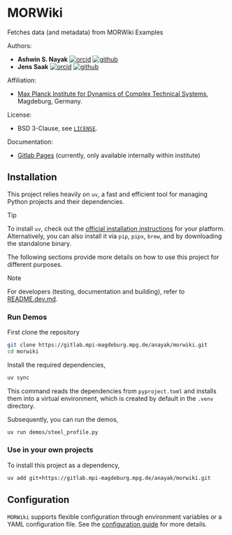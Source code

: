 # MORWiki

<!-- SPHINX-START -->

Fetches data (and metadata) from MORWiki Examples

Authors:
- **Ashwin S. Nayak**
  [![orcid](https://img.shields.io/badge/%20-orcid-black?logo=orcid&style=plastic)](https://orcid.org/0000-0002-9855-2377)
  [![github](https://img.shields.io/badge/%20-gitlab-black?logo=gitlab&style=plastic)](https://gitlab.mpi-magdeburg.mpg.de/anayak)
- **Jens Saak**
  [![orcid](https://img.shields.io/badge/%20-orcid-black?logo=orcid&style=plastic)](https://orcid.org/0000-0001-5567-9637)
  [![github](https://img.shields.io/badge/%20-gitlab-black?logo=gitlab&style=plastic)](https://gitlab.mpi-magdeburg.mpg.de/saak)

Affiliation:
  - [Max Planck Institute for Dynamics of Complex Technical Systems](https://www.mpi-magdeburg.mpg.de), Magdeburg, Germany.

License:
  - BSD 3-Clause, see [`LICENSE`](LICENSE).

Documentation:
  - [Gitlab Pages](http://morwiki-515d88.pages.csc.mpi-magdeburg.mpg.de/index.html) (currently, only available internally within institute)

## Installation

This project relies heavily on `uv`, a fast and efficient tool for managing Python projects and their dependencies.

> [!tip]
> To install `uv`, check out the [official installation instructions](https://docs.astral.sh/uv/getting-started/installation/) for your platform. Alternatively, you can also install it via `pip`, `pipx`, `brew`, and by downloading the standalone binary.

The following sections provide more details on how to use this project for different purposes.

> [!note]
> For developers (testing, documentation and building), refer to [README.dev.md](README.dev.md).

### Run Demos
First clone the repository

```bash
git clone https://gitlab.mpi-magdeburg.mpg.de/anayak/morwiki.git
cd morwiki
```

Install the required dependencies,

```bash
uv sync
```
This command reads the dependencies from `pyproject.toml` and installs them into a virtual environment, which is created by default in the `.venv` directory.

Subsequently, you can run the demos,

```bash
uv run demos/steel_profile.py
```

### Use in your own projects

To install this project as a dependency,

```bash
uv add git+https://gitlab.mpi-magdeburg.mpg.de/anayak/morwiki.git
```

## Configuration

`MORWiki` supports flexible configuration through environment variables or a YAML configuration file. See the [configuration guide](CONFIGURE.md) for more details.
